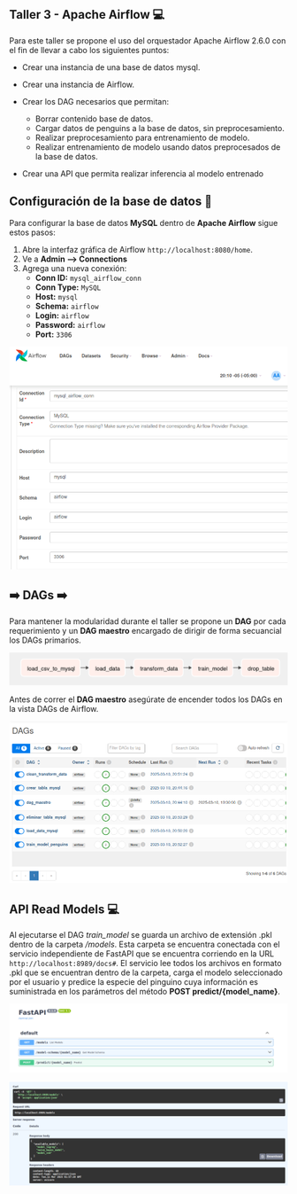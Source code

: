 ## Taller 3 - Apache Airflow :computer: #
Para este taller se propone el uso del orquestador Apache Airflow 2.6.0 con el fin de llevar a cabo los siguientes puntos:

- Crear una instancia de una base de datos mysql.

- Crear una instancia de Airflow.

- Crear los DAG necesarios que permitan:
  - Borrar contenido base de datos.
  - Cargar datos de penguins a la base de datos, sin preprocesamiento.
  - Realizar preprocesamiento para entrenamiento de modelo.
  - Realizar entrenamiento de modelo usando datos preprocesados de la base de datos.

- Crear una API que permita realizar inferencia al modelo entrenado


## Configuración de la base de datos :floppy_disk: #
Para configurar la base de datos **MySQL** dentro de **Apache Airflow** sigue estos pasos: 
1. Abre la interfaz gráfica de Airflow ```http://localhost:8080/home```.
2. Ve a **Admin --> Connections**
3. Agrega una nueva conexión:
   - **Conn ID:** ```mysql_airflow_conn```
   - **Conn Type:** ```MySQL```
   - **Host:** ```mysql```
   - **Schema:** ```airflow```
   - **Login:** ```airflow```
   - **Password:** ```airflow```
   - **Port:** ```3306```

![conexion](imgs/mysql_conn.png)

## :arrow_right: DAGs :arrow_right: #

Para mantener la modularidad durante el taller se propone un **DAG** por cada requerimiento y un **DAG maestro** encargado de dirigir de forma secuancial los DAGs primarios.

![DAG](imgs/DAG_maestro.png)

Antes de correr el **DAG maestro** asegúrate de encender todos los DAGs en la vista DAGs de Airflow.

![DAG](imgs/running_dags.png)

## API Read Models :computer:

Al ejecutarse el DAG *train_model* se guarda un archivo de extensión .pkl dentro de la carpeta */models*. Esta carpeta se encuentra conectada con el servicio independiente de FastAPI que se encuentra corriendo en la URL ```http://localhost:8989/docs#```. El servicio lee todos los archivos en formato .pkl que se encuentran dentro de la carpeta, carga el modelo seleccionado por el usuario y predice la especie del pinguino cuya información es suministrada en los parámetros del método **POST predict/{model_name}**.

![API](imgs/FastAPI.png)

![API](imgs/response_models.png)



